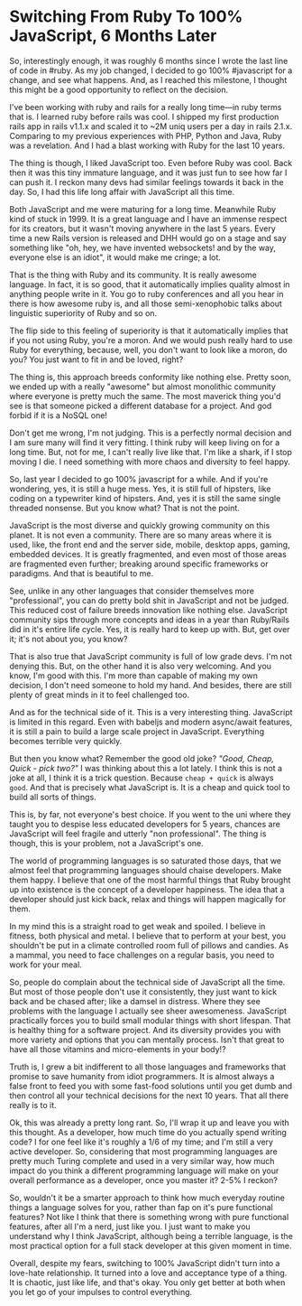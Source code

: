 # Switching From Ruby To 100% JavaScript, 6 Months Later

So, interestingly enough, it was roughly 6 months since I wrote the last line of
code in #ruby. As my job changed, I decided to go 100% #javascript for a change,
and see what happens. And, as I reached this milestone, I thought this might be
a good opportunity to reflect on the decision.

I've been working with ruby and rails for a really long time—in ruby terms that
is. I learned ruby before rails was cool. I shipped my first production rails app
in rails v1.1.x and scaled it to ~2M uniq users per a day in rails 2.1.x. Comparing
to my previous experiences with PHP, Python and Java, Ruby was a revelation. And I
had a blast working with Ruby for the last 10 years.

The thing is though, I liked JavaScript too. Even before Ruby was cool. Back then
it was this tiny immature language, and it was just fun to see how far I can
push it. I reckon many devs had similar feelings towards it back in the day. So,
I had this life long affair with JavaScript all this time.

Both JavaScript and me were maturing for a long time. Meanwhile Ruby kind of stuck
in 1999. It is a great language and I have an immense respect for its creators,
but it wasn't moving anywhere in the last 5 years. Every time a new Rails version
is released and DHH would go on a stage and say something like "oh, hey, we have
invented websockets! and by the way, everyone else is an idiot", it would make
me cringe; a lot.

That is the thing with Ruby and its community. It is really awesome language.
In fact, it is so good, that it automatically implies quality almost in anything
people write in it. You go to ruby conferences and all you hear in there is how
awesome ruby is, and all those semi-xenophobic talks about linguistic superiority
of Ruby and so on.

The flip side to this feeling of superiority is that it automatically implies
that if you not using Ruby, you're a moron. And we would push really hard to
use Ruby for everything, because, well, you don't want to look like a moron,
do you? You just want to fit in and be loved, right?

The thing is, this approach breeds conformity like nothing else. Pretty soon,
we ended up with a really "awesome" but almost monolithic community where everyone
is pretty much the same. The most maverick thing you'd see is that someone picked
a different database for a project. And god forbid if it is a NoSQL one!

Don't get me wrong, I'm not judging. This is a perfectly normal decision and I
am sure many will find it very fitting. I think ruby will keep living on for a
long time. But, not for me, I can't really live like that. I'm like a shark, if
I stop moving I die. I need something with more chaos and diversity to feel
happy.

So, last year I decided to go 100% javascript for a while. And if you're wondering,
yes, it is still a huge mess. Yes, it is still full of hipsters, like coding on
a typewriter kind of hipsters. And, yes it is still the same single threaded
nonsense. But you know what? That is not the point.

JavaScript is the most diverse and quickly growing community on this planet. It
is not even a community. There are so many areas where it is used, like, the
front end and the server side, mobile, desktop apps, gaming, embedded devices.
It is greatly fragmented, and even most of those areas are fragmented even further;
breaking around specific frameworks or paradigms. And that is beautiful to me.

See, unlike in any other languages that consider themselves more "professional",
you can do pretty bold shit in JavaScript and not be judged. This reduced cost of
failure breeds innovation like nothing else. JavaScript community sips through
more concepts and ideas in a year than Ruby/Rails did in it's entire life cycle.
Yes, it is really hard to keep up with. But, get over it; it's not about you,
you know?

That is also true that JavaScript community is full of low grade devs. I'm not
denying this. But, on the other hand it is also very welcoming. And you know,
I'm good with this. I'm more than capable of making my own decision, I don't
need someone to hold my hand. And besides, there are still plenty of great minds
in it to feel challenged too.

And as for the technical side of it. This is a very interesting thing. JavaScript
is limited in this regard. Even with babeljs and modern async/await features, it
is still a pain to build a large scale project in JavaScript. Everything becomes
terrible very quickly.

But then you know what? Remember the good old joke? _"Good, Cheap, Quick - pick
two?"_ I was thinking about this a lot lately. I think this is not a joke at all,
I think it is a trick question. Because `cheap + quick` is always `good`. And
that is precisely what JavaScript is. It is a cheap and quick tool to build all
sorts of things.

This is, by far, not everyone's best choice. If you went to the uni where they
taught you to despise less educated developers for 5 years, chances are JavaScript
will feel fragile and utterly "non professional". The thing is though, this is
your problem, not a JavaScript's one.

The world of programming languages is so saturated those days, that we almost
feel that programming languages should chaise developers. Make them happy.
I believe that one of the most harmful things that Ruby brought up into existence
is the concept of a developer happiness. The idea that a developer should just
kick back, relax and things will happen magically for them.

In my mind this is a straight road to get weak and spoiled. I believe in fitness,
both physical and metal. I believe that to perform at your best, you shouldn't
be put in a climate controlled room full of pillows and candies. As a mammal,
you need to face challenges on a regular basis, you need to work for your meal.

So, people do complain about the technical side of JavaScript all the time. But
most of those people don't use it consistently, they just want to kick back and
be chased after; like a damsel in distress. Where they see problems with the
language I actually see sheer awesomeness. JavaScript practically forces you
to build small modular things with short lifespan. That is healthy thing for a
software project. And its diversity provides you with more variety and options
that you can mentally process. Isn't that great to have all those vitamins and
micro-elements in your body!?

Truth is, I grew a bit indifferent to all those languages and frameworks that
promise to save humanity from idiot programmers. It is almost always a false
front to feed you with some fast-food solutions until you get dumb and then
control all your technical decisions for the next 10 years. That all there
really is to it.

Ok, this was already a pretty long rant. So, I'll wrap it up and leave you with
this thought. As a developer, how much time do you actually spend writing code?
I for one feel like it's roughly a 1/6 of my time; and I'm still a very active
developer. So, considering that most programming languages are pretty much Turing
complete and used in a very similar way, how much impact do you think a different
programming language will make on your overall performance as a developer, once
you master it? 2-5% I reckon?

So, wouldn't it be a smarter approach to think how much everyday routine things
a language solves for you, rather than fap on it's pure functional features? Not
like I think that there is something wrong with pure functional features, after all
I'm a nerd, just like you. I just want to make you understand why I think JavaScript,
although being a terrible language, is the most practical option for a full stack
developer at this given moment in time.

Overall, despite my fears, switching to 100% JavaScript didn't turn into a
love-hate relationship. It turned into a love and acceptance type of a thing.
It is chaotic, just like life, and that's okay. You only get better at both
when you let go of your impulses to control everything.

